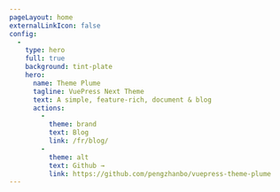 ```yaml
---
pageLayout: home
externalLinkIcon: false
config:
  -
    type: hero
    full: true
    background: tint-plate
    hero:
      name: Theme Plume
      tagline: VuePress Next Theme
      text: A simple, feature-rich, document & blog
      actions:
        -
          theme: brand
          text: Blog
          link: /fr/blog/
        -
          theme: alt
          text: Github →
          link: https://github.com/pengzhanbo/vuepress-theme-plume
---
```

